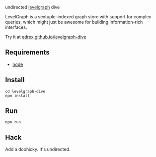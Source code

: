 undirected [levelgraph](https://github.com/mcollina/levelgraph) dive

LevelGraph is a sextuple-indexed graph store with support for complex queries, which might just be awesome for building information-rich interfaces.

Try it at [edrex.github.io/levelgraph-dive](http://edrex.github.io/levelgraph-dive)

## Requirements

 * [node](http://nodejs.org)

## Install

```
cd levelgraph-dive
npm install
```

## Run

`npm run`

## Hack

Add a doohicky. It's undirected.

